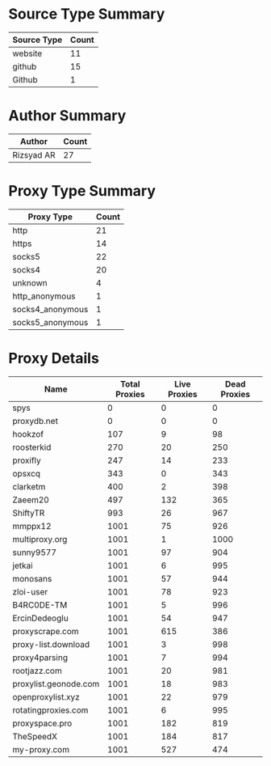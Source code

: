 # Source Type Summary

| Source Type | Count |
|-------------|-------|
| website | 11 |
| github | 15 |
| Github | 1 |


# Author Summary

| Author | Count |
|--------|-------|
| Rizsyad AR | 27 |


# Proxy Type Summary

| Proxy Type | Count |
|------------|-------|
| http | 21 |
| https | 14 |
| socks5 | 22 |
| socks4 | 20 |
| unknown | 4 |
| http_anonymous | 1 |
| socks4_anonymous | 1 |
| socks5_anonymous | 1 |


# Proxy Details

| Name | Total Proxies | Live Proxies | Dead Proxies |
|------|---------------|--------------|---------------|
| spys | 0 | 0 | 0 |
| proxydb.net | 0 | 0 | 0 |
| hookzof | 107 | 9 | 98 |
| roosterkid | 270 | 20 | 250 |
| proxifly | 247 | 14 | 233 |
| opsxcq | 343 | 0 | 343 |
| clarketm | 400 | 2 | 398 |
| Zaeem20 | 497 | 132 | 365 |
| ShiftyTR | 993 | 26 | 967 |
| mmppx12 | 1001 | 75 | 926 |
| multiproxy.org | 1001 | 1 | 1000 |
| sunny9577 | 1001 | 97 | 904 |
| jetkai | 1001 | 6 | 995 |
| monosans | 1001 | 57 | 944 |
| zloi-user | 1001 | 78 | 923 |
| B4RC0DE-TM | 1001 | 5 | 996 |
| ErcinDedeoglu | 1001 | 54 | 947 |
| proxyscrape.com | 1001 | 615 | 386 |
| proxy-list.download | 1001 | 3 | 998 |
| proxy4parsing | 1001 | 7 | 994 |
| rootjazz.com | 1001 | 20 | 981 |
| proxylist.geonode.com | 1001 | 18 | 983 |
| openproxylist.xyz | 1001 | 22 | 979 |
| rotatingproxies.com | 1001 | 6 | 995 |
| proxyspace.pro | 1001 | 182 | 819 |
| TheSpeedX | 1001 | 184 | 817 |
| my-proxy.com | 1001 | 527 | 474 |
